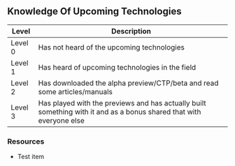 ## Knowledge Of Upcoming Technologies
Level | Description
----- | ---- 
Level 0 | Has not heard of the upcoming technologies
Level 1 | Has heard of upcoming technologies in the field
Level 2 | Has downloaded the alpha preview/CTP/beta and read some articles/manuals
Level 3 | Has played with the previews and has actually built something with it and as a bonus shared that with everyone else

### Resources
* Test item
